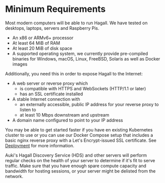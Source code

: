 # Minimum Requirements

Most modern computers will be able to run Hagall. We have tested on desktops, laptops, servers and Raspberry Pis.

- An x86 or ARMv6+ processor
- At least 64 MiB of RAM
- At least 20 MiB of disk space
- A supported operating system, we currently provide pre-compiled binaries for Windows, macOS, Linux, FreeBSD, Solaris as well as Docker images

Additionally, you need this in order to expose Hagall to the Internet:

- A web server or reverse proxy which
  - is compatible with HTTPS and WebSockets (HTTP/1.1 or later)
  - has an SSL certificate installed
- A stable Internet connection with
  - an externally accessible, public IP address for your reverse proxy to listen to
  - at least 10 Mbps downstream and upstream
- A domain name configured to point to your IP address

You may be able to get started faster if you have en existing Kubernetes cluster to use
or you can use our Docker Compose setup that includes a basic nginx reverse proxy with a
Let's Encrypt-issued SSL certificate. See [Deployment](deployment.md) for more
information.

Auki's Hagall Discovery Service (HDS) and other servers will perform regular checks on the health of your server to determine if it's fit to serve traffic. Make sure that you have enough spare compute capacity and bandwidth for hosting sessions, or your server might be delisted from the network.
